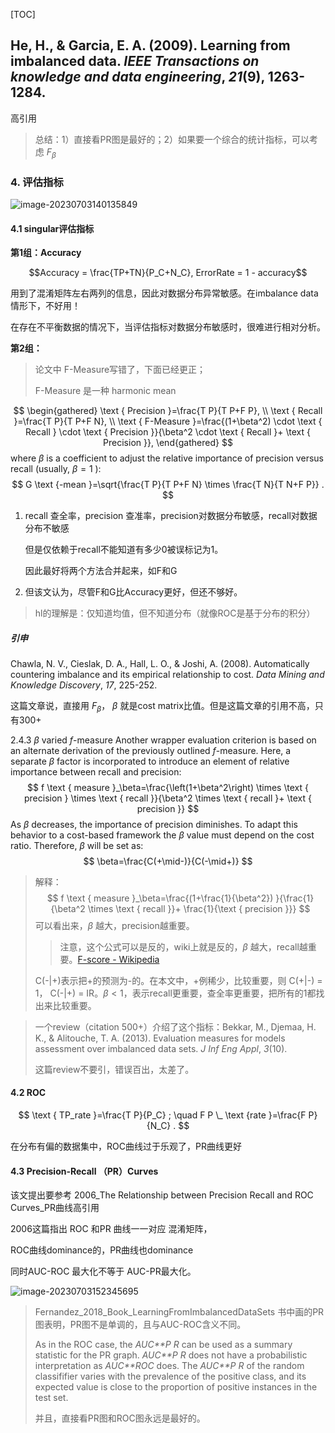 [TOC]

## He, H., & Garcia, E. A. (2009). Learning from imbalanced data. *IEEE Transactions on knowledge and data engineering*, *21*(9), 1263-1284.

高引用

> 总结：1）直接看PR图是最好的；2）如果要一个综合的统计指标，可以考虑 $F_\beta$

### 4. 评估指标

![image-20230703140135849](https://hl-pic.oss-cn-hangzhou.aliyuncs.com/image-20230703140135849.png)

#### 4.1 singular评估指标

**第1组：Accuracy**

$$Accuracy = \frac{TP+TN}{P_C+N_C}, ErrorRate = 1 - accuracy$$

用到了混淆矩阵左右两列的信息，因此对数据分布异常敏感。在imbalance data 情形下，不好用！

在存在不平衡数据的情况下，当评估指标对数据分布敏感时，很难进行相对分析。



**第2组：**

> 论文中 F-Measure写错了，下面已经更正；
>
> F-Measure 是一种 harmonic mean

$$
\begin{gathered}
\text { Precision }=\frac{T P}{T P+F P}, \\
\text { Recall }=\frac{T P}{T P+F N}, \\
\text { F-Measure }=\frac{(1+\beta^2) \cdot \text { Recall } \cdot \text { Precision }}{\beta^2 \cdot \text { Recall }+ \text { Precision }},
\end{gathered}
$$
where $\beta$ is a coefficient to adjust the relative importance of precision versus recall (usually, $\beta=1$ ):
$$
G \text {-mean }=\sqrt{\frac{T P}{T P+F N} \times \frac{T N}{T N+F P}} .
$$


1. recall 查全率，precision 查准率，precision对数据分布敏感，recall对数据分布不敏感

   但是仅依赖于recall不能知道有多少0被误标记为1。

   因此最好将两个方法合并起来，如F和G

2. 但该文认为，尽管F和G比Accuracy更好，但还不够好。

> hl的理解是：仅知道均值，但不知道分布（就像ROC是基于分布的积分）



##### 引申

Chawla, N. V., Cieslak, D. A., Hall, L. O., & Joshi, A. (2008). Automatically countering imbalance and its empirical relationship to cost. *Data Mining and Knowledge Discovery*, *17*, 225-252.

这篇文章说，直接用 $F_\beta$， $\beta$ 就是cost matrix比值。但是这篇文章的引用不高，只有300+

2.4.3 $\beta$ varied $f$-measure
Another wrapper evaluation criterion is based on an alternate derivation of the previously outlined $f$-measure. Here, a separate $\beta$ factor is incorporated to introduce an element of relative importance between recall and precision:
$$
f \text { measure }_\beta=\frac{\left(1+\beta^2\right) \times \text { precision } \times \text { recall }}{\beta^2 \times \text { recall }+ \text { precision }}
$$
As $\beta$ decreases, the importance of precision diminishes. To adapt this behavior to a cost-based framework the $\beta$ value must depend on the cost ratio. Therefore, $\beta$ will be set as:
$$
\beta=\frac{C(+\mid-)}{C(-\mid+)}
$$

> 解释：
> $$
> f \text { measure }_\beta=\frac{(1+\frac{1}{\beta^2}) }{\frac{1}{\beta^2 \times \text { recall }}+ \frac{1}{\text { precision }}}
> $$
> 可以看出来，$\beta$ 越大，precision越重要。
>
> >  注意，这个公式可以是反的，wiki上就是反的，$\beta$ 越大，recall越重要。[F-score - Wikipedia](https://en.wikipedia.org/wiki/F-score)
>
> C(-|+)表示把+的预测为-的。在本文中，+例稀少，比较重要，则 C(+|-) = 1， C(-|+) = IR。$\beta<1$，表示recall更重要，查全率更重要，把所有的1都找出来比较重要。





> 一个review（citation 500+）介绍了这个指标：Bekkar, M., Djemaa, H. K., & Alitouche, T. A. (2013). Evaluation measures for models assessment over imbalanced data sets. *J Inf Eng Appl*, *3*(10).
>
> 这篇review不要引，错误百出，太差了。



#### 4.2 ROC

$$
\text { TP_rate }=\frac{T P}{P_C} ; \quad F P \_ \text {rate }=\frac{F P}{N_C} .
$$



在分布有偏的数据集中，ROC曲线过于乐观了，PR曲线更好

#### 4.3 Precision-Recall （PR）Curves

该文提出要参考 2006_The Relationship between Precision Recall and ROC Curves_PR曲线高引用

2006这篇指出 ROC 和PR 曲线一一对应 混淆矩阵，

ROC曲线dominance的，PR曲线也dominance

同时AUC-ROC 最大化不等于 AUC-PR最大化。



![image-20230703152345695](https://hl-pic.oss-cn-hangzhou.aliyuncs.com/image-20230703152345695.png)

> Fernandez_2018_Book_LearningFromImbalancedDataSets 书中画的PR图表明，PR图不是单调的，且与AUC-ROC含义不同。
>
> As in the ROC case, the *AUC**P R* can be used as a summary statistic for the PR graph. *AUC**P R* does not have a probabilistic interpretation as *AUC**ROC* does. The *AUC**P R* of the random classififier varies with the prevalence of the positive class, and its expected value is close to the proportion of positive instances in the test set.
>
> 并且，直接看PR图和ROC图永远是最好的。













